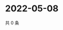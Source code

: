 # 2022-05-08

共 0 条

<!-- BEGIN WEIBO -->
<!-- 最后更新时间 Sun May 08 2022 11:10:56 GMT+0800 (China Standard Time) -->

<!-- END WEIBO -->
